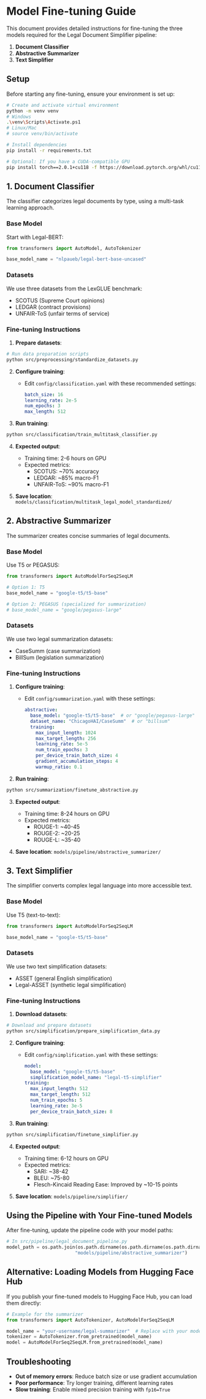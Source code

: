 # Model Fine-tuning Guide

This document provides detailed instructions for fine-tuning the three models required for the Legal Document Simplifier pipeline:

1. **Document Classifier**
2. **Abstractive Summarizer**
3. **Text Simplifier**

## Setup

Before starting any fine-tuning, ensure your environment is set up:

```bash
# Create and activate virtual environment
python -m venv venv
# Windows
.\venv\Scripts\Activate.ps1
# Linux/Mac
# source venv/bin/activate

# Install dependencies
pip install -r requirements.txt

# Optional: If you have a CUDA-compatible GPU
pip install torch==2.0.1+cu118 -f https://download.pytorch.org/whl/cu118/torch_stable.html
```

## 1. Document Classifier

The classifier categorizes legal documents by type, using a multi-task learning approach.

### Base Model

Start with Legal-BERT:
```python
from transformers import AutoModel, AutoTokenizer

base_model_name = "nlpaueb/legal-bert-base-uncased"
```

### Datasets

We use three datasets from the LexGLUE benchmark:
- SCOTUS (Supreme Court opinions)
- LEDGAR (contract provisions)
- UNFAIR-ToS (unfair terms of service)

### Fine-tuning Instructions

1. **Prepare datasets**:
```bash
# Run data preparation scripts
python src/preprocessing/standardize_datasets.py
```

2. **Configure training**:
   - Edit `config/classification.yaml` with these recommended settings:
     ```yaml
     batch_size: 16
     learning_rate: 2e-5
     num_epochs: 3
     max_length: 512
     ```

3. **Run training**:
```bash
python src/classification/train_multitask_classifier.py
```

4. **Expected output**:
   - Training time: 2-6 hours on GPU
   - Expected metrics:
     - SCOTUS: ~70% accuracy
     - LEDGAR: ~85% macro-F1
     - UNFAIR-ToS: ~90% macro-F1

5. **Save location**: `models/classification/multitask_legal_model_standardized/`

## 2. Abstractive Summarizer

The summarizer creates concise summaries of legal documents.

### Base Model

Use T5 or PEGASUS:
```python
from transformers import AutoModelForSeq2SeqLM

# Option 1: T5
base_model_name = "google-t5/t5-base"

# Option 2: PEGASUS (specialized for summarization)
# base_model_name = "google/pegasus-large"
```

### Datasets

We use two legal summarization datasets:
- CaseSumm (case summarization)
- BillSum (legislation summarization)

### Fine-tuning Instructions

1. **Configure training**:
   - Edit `config/summarization.yaml` with these settings:
     ```yaml
     abstractive:
       base_model: "google-t5/t5-base"  # or "google/pegasus-large"
       dataset_name: "ChicagoHAI/CaseSumm"  # or "billsum"
       training:
         max_input_length: 1024
         max_target_length: 256
         learning_rate: 5e-5
         num_train_epochs: 3
         per_device_train_batch_size: 4
         gradient_accumulation_steps: 4
         warmup_ratio: 0.1
     ```

2. **Run training**:
```bash
python src/summarization/finetune_abstractive.py
```

3. **Expected output**:
   - Training time: 8-24 hours on GPU
   - Expected metrics:
     - ROUGE-1: ~40-45
     - ROUGE-2: ~20-25
     - ROUGE-L: ~35-40

4. **Save location**: `models/pipeline/abstractive_summarizer/`

## 3. Text Simplifier

The simplifier converts complex legal language into more accessible text.

### Base Model

Use T5 (text-to-text):
```python
from transformers import AutoModelForSeq2SeqLM

base_model_name = "google-t5/t5-base"
```

### Datasets

We use two text simplification datasets:
- ASSET (general English simplification)
- Legal-ASSET (synthetic legal simplification)

### Fine-tuning Instructions

1. **Download datasets**:
```bash
# Download and prepare datasets
python src/simplification/prepare_simplification_data.py
```

2. **Configure training**:
   - Edit `config/simplification.yaml` with these settings:
     ```yaml
     model:
       base_model: "google-t5/t5-base"
       simplification_model_name: "legal-t5-simplifier"
     training:
       max_input_length: 512
       max_target_length: 512
       num_train_epochs: 5
       learning_rate: 3e-5
       per_device_train_batch_size: 8
     ```

3. **Run training**:
```bash
python src/simplification/finetune_simplifier.py
```

4. **Expected output**:
   - Training time: 6-12 hours on GPU
   - Expected metrics:
     - SARI: ~38-42
     - BLEU: ~75-80
     - Flesch-Kincaid Reading Ease: Improved by ~10-15 points

5. **Save location**: `models/pipeline/simplifier/`

## Using the Pipeline with Your Fine-tuned Models

After fine-tuning, update the pipeline code with your model paths:

```python
# In src/pipeline/legal_document_pipeline.py
model_path = os.path.join(os.path.dirname(os.path.dirname(os.path.dirname(__file__))), 
                         "models/pipeline/abstractive_summarizer")
```

## Alternative: Loading Models from Hugging Face Hub

If you publish your fine-tuned models to Hugging Face Hub, you can load them directly:

```python
# Example for the summarizer
from transformers import AutoTokenizer, AutoModelForSeq2SeqLM

model_name = "your-username/legal-summarizer"  # Replace with your model ID
tokenizer = AutoTokenizer.from_pretrained(model_name)
model = AutoModelForSeq2SeqLM.from_pretrained(model_name)
```

## Troubleshooting

- **Out of memory errors**: Reduce batch size or use gradient accumulation
- **Poor performance**: Try longer training, different learning rates
- **Slow training**: Enable mixed precision training with `fp16=True` 